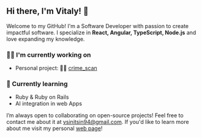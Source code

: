 ## Hi there, I'm Vitaly! 👋

Welcome to my GitHub! I'm a Software Developer with passion to create impactful software. I specialize in **React, Angular, TypeScript, Node.js** and love expanding my knowledge. 

### 👨‍💻 I'm currently working on
- Personal project: 👮‍♂️ [crime_scan](https://github.com/vitalysinitsin/crime_scan)

### 🌱 Currently learning
- Ruby & Ruby on Rails
- AI integration in web Apps

I’m always open to collaborating on open-source projects! Feel free to contact me about it at vsinitsin94@gmail.com. If you'd like to learn more about me visit my personal [web page](https://vitalysinitsin.github.io)!


<!--## 💻 Tech Stack
- **Frontend:** React, TypeScript, JavaScript, HTML/CSS, Redux, Next.js  
- **Backend:** Node.js, Express, REST APIs  
- **Tools:** Git, Docker, Webpack, Jest, Cypress, GitHub Actions  
- **Databases:** PostgreSQL, MongoDB  
- **Cloud:** AWS, Azure-->  

